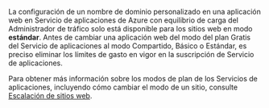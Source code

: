 La configuración de un nombre de dominio personalizado en una aplicación web en Servicio de aplicaciones de Azure con equilibrio de carga del Administrador de tráfico solo está disponible para los sitios web en modo **estándar**. Antes de cambiar una aplicación web del modo del plan Gratis del Servicio de aplicaciones al modo Compartido, Básico o Estándar, es preciso eliminar los límites de gasto en vigor en la suscripción de Servicio de aplicaciones.

Para obtener más información sobre los modos de plan de los Servicios de aplicaciones, incluyendo cómo cambiar el modo de un sitio, consulte [Escalación de sitios web](../articles/app-service-web/web-sites-scale.md).

<!---HONumber=AcomDC_0211_2016-->